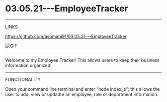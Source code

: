 # 03.05.21---EmployeeTracker

-----

LINKS

https://github.com/asomani91/03.05.21---EmployeeTracker

![GIF](https://github.com/asomani91/03.05.21---EmployeeTracker/blob/main/ECommerceBackEnd.gif)

-----

Welcome to my Employee Tracker! This allows users to keep their business information organized!

-----

FUNCTIONALITY

Open your command line terminal and enter "node index.js"; this allows the user to add, view or updadte an employee, role or department information.
